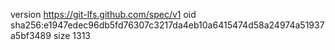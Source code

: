version https://git-lfs.github.com/spec/v1
oid sha256:e1947edec96db5fd76307c3217da4eb10a6415474d58a24974a51937a5bf3489
size 1313
